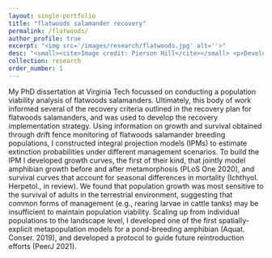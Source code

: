 ```yaml
---
layout: single-portfolio
title: "flatwoods salamander recovery"
permalink: /flatwoods/
author_profile: true
excerpt: "<img src='/images/research/flatwoods.jpg' alt=''>"
desc: "<small><cite>Image credit: Pierson Hill</cite></small> <p>Developing demographic models to inform the conservation and management of pond-breeding amphibians</p>"
collection: research
order_number: 1
---
```


My PhD dissertation at Virginia Tech focussed on conducting a population viability analysis of flatwoods salamanders. Ultimately, this body of work informed several of the recovery criteria outlined in the recovery plan for flatwoods salamanders, and was used to develop the recovery implementation strategy. Using information on growth and survival obtained through drift fence monitoring of flatwoods salamander breeding populations, I constructed integral projection models (IPMs) to estimate extinction probabilities under different management scenarios. To build the IPM I developed growth curves, the first of their kind, that jointly model amphibian growth before and after metamorphosis (PLoS One 2020), and survival curves that account for seasonal differences in mortality (Ichthyol. Herpetol., in review). We found that population growth was most sensitive to the survival of adults in the terrestrial environment, suggesting that common forms of management (e.g., rearing larvae in cattle tanks) may be insufficient to maintain population viability. Scaling up from individual populations to the landscape level, I developed one of the first spatially-explicit metapopulation models for a pond-breeding amphibian (Aquat. Conser. 2019), and developed a protocol to guide future reintroduction efforts (PeerJ 2021).
